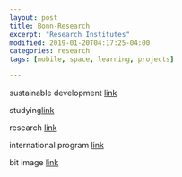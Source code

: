 ```yaml
---
layout: post
title: Bonn-Research
excerpt: "Research Institutes"
modified: 2019-01-20T04:17:25-04:00
categories: research
tags: [mobile, space, learning, projects]

---
```


sustainable development [link](https://www.uni-bonn.de/research/research-profile/innovation-and-technology-for-sustainable-futures/Innovation-and-technology-for-sustainable-futures)

studying[link](https://www.uni-bonn.de/studying)

research [link](https://www.uni-bonn.de/research/research-profile/Researchprofile)

international program [link](https://basis.uni-bonn.de/qisserver/rds?state=wtree&search=1&trex=step&root120182=177063%7C177080%7C179876&P.vx=lang)

bit image [link](https://sites.google.com/site/bitimageprocessing/home/projects)
